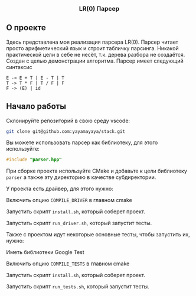 <br />
<div align="center">

<h3 align="center">LR(0) Парсер</h3>
</div>


<!-- ABOUT THE PROJECT -->
## О проекте

Здесь представлена моя реализация парсера LR(0). Парсер читает просто арифметический язык и строит табличку парсинга. Никакой практической цели в себе не несёт, т.к. дерева разбора не создаётся. Создан с целью демонстрации алгоритма. Парсер имеет следующий синтаксис

```
E -> E + T | E - T | T
T -> T * F | T / F | F
F -> (E) | id
```


<!-- GETTING STARTED -->
## Начало работы

Склонируйте репозиторий в свою среду vscode:
   ```sh
   git clone git@github.com:yayamayaya/stack.git
   ```

Вы можете использовать парсер как библиотеку, для этого используйте:
```C++
#include "parser.hpp"
```

При сборке проекта используйте CMake и добавьте к цели библиотеку `parser` а также эту директорию в качестве субдиректории.

У проекта есть драйвер, для этого нужно:

Включить опцию `COMPILE_DRIVER` в главном cmake

Запустить скрипт `install.sh`, который соберет проект.

Запустить скрипт `run_driver.sh`, который запустит тесты.

Также с проектом идут некоторые основные тесты, чтобы запустить их, нужно:

Иметь библиотеки Google Test

Включить опцию `COMPILE_TESTS` в главном cmake

Запустить скрипт `install.sh`, который соберет проект.

Запустить скрипт `run_tests.sh`, который запустит тесты.